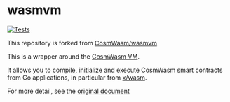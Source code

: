 # wasmvm

[![Tests](https://github.com/Finschia/wasmvm/actions/workflows/tests.yml/badge.svg)](https://github.com/Finschia/wasmvm/actions/workflows/tests.yml)

This repository is forked from [CosmWasm/wasmvm](https://github.com/CosmWasm/wasmvm)

This is a wrapper around the [CosmWasm VM](https://github.com/Finschia/cosmwasm/tree/main/packages/vm).

It allows you to compile, initialize and execute CosmWasm smart contracts
from Go applications, in particular from [x/wasm](https://github.com/Finschia/finschia-sdk/tree/main/x/wasm).

For more detail, see the [original document](https://github.com/CosmWasm/wasmvm#readme)
